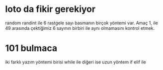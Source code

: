 # loto da fikir gerekiyor

random randint ile 6 rastgele sayı basmanın birçok yöntemi var.
Amaç 1, ile 49 arasında çektiğimiz 6 sayının birbiri ile aynı olmamasını kontrol etmek.

# 101  bulmaca 
iki farklı yazım yöntemi birisi while ile diğeri ise uzun yöntem if elif ile
